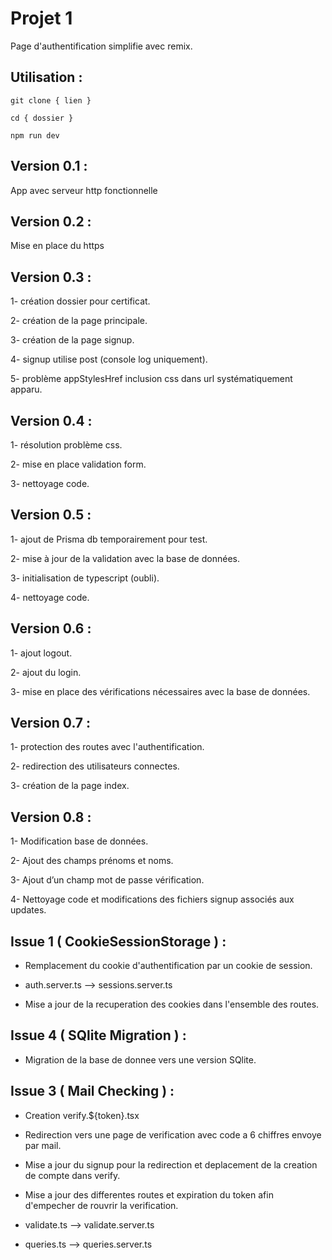 # Projet 1 

Page d'authentification simplifie avec remix. 

## Utilisation : 
``` 
git clone { lien } 
``` 

``` 
cd { dossier } 
``` 

``` 
npm run dev 
``` 
## Version 0.1 :  

App avec serveur http fonctionnelle 

## Version 0.2 :  

Mise en place du https 

## Version 0.3 :  

1- création dossier pour certificat. 

2- création de la page principale. 

3- création de la page signup. 

4- signup utilise post (console log uniquement). 

5- problème appStylesHref inclusion css dans url systématiquement apparu. 

## Version 0.4 :  

1- résolution problème css. 

2- mise en place validation form. 

3- nettoyage code. 

## Version 0.5 :  

1- ajout de Prisma db temporairement pour test. 

2- mise à jour de la validation avec la base de données. 

3- initialisation de typescript (oubli). 

4- nettoyage code. 

## Version 0.6 :  

1- ajout logout. 

2- ajout du login. 

3- mise en place des vérifications nécessaires avec la base de données. 

## Version 0.7 : 

1- protection des routes avec l'authentification. 

2- redirection des utilisateurs connectes. 

3- création de la page index.

## Version 0.8 : 

1- Modification base de données. 

2- Ajout des champs prénoms et noms. 

3- Ajout d’un champ mot de passe vérification. 

4- Nettoyage code et modifications des fichiers signup associés aux updates.  

## Issue 1 ( CookieSessionStorage ) :

- Remplacement du cookie d'authentification par un cookie de session.

- auth.server.ts --> sessions.server.ts

- Mise a jour de la recuperation des cookies dans l'ensemble des routes.

## Issue 4 ( SQlite Migration ) :

- Migration de la base de donnee vers une version SQlite.

## Issue 3 ( Mail Checking ) :

- Creation verify.${token}.tsx

- Redirection vers une page de verification avec code a 6 chiffres envoye par mail.

- Mise a jour du signup pour la redirection et deplacement de la creation de compte dans verify.

- Mise a jour des differentes routes et expiration du token afin d'empecher de rouvrir la verification.

- validate.ts --> validate.server.ts

- queries.ts --> queries.server.ts
